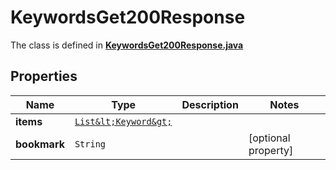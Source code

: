 

# KeywordsGet200Response

The class is defined in **[KeywordsGet200Response.java](../../src/main/java/org/openapitools/model/KeywordsGet200Response.java)**

## Properties

Name | Type | Description | Notes
------------ | ------------- | ------------- | -------------
**items** | [`List&lt;Keyword&gt;`](Keyword.md) |  | 
**bookmark** | `String` |  |  [optional property]




